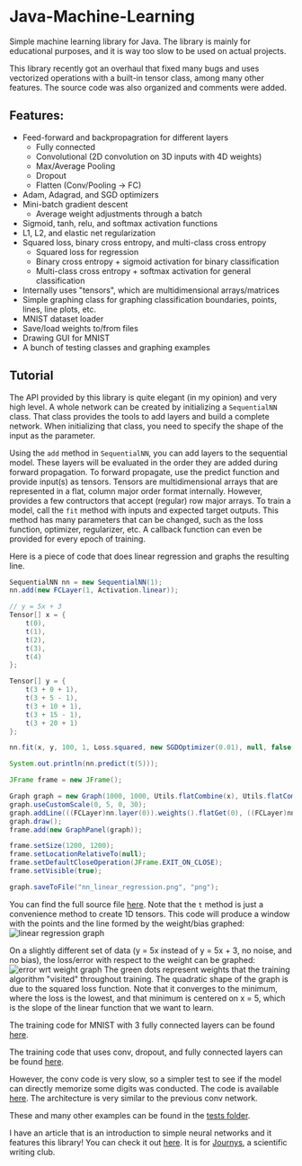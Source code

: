 # Java-Machine-Learning
Simple machine learning library for Java. The library is mainly for educational purposes, and it is way too slow to be used on actual projects.

This library recently got an overhaul that fixed many bugs and uses vectorized operations with a built-in tensor class, among many other features. The source code was also organized and comments were added.

## Features:
- Feed-forward and backpropagration for different layers
  - Fully connected
  - Convolutional (2D convolution on 3D inputs with 4D weights)
  - Max/Average Pooling
  - Dropout
  - Flatten (Conv/Pooling -> FC)
- Adam, Adagrad, and SGD optimizers
- Mini-batch gradient descent
  - Average weight adjustments through a batch
- Sigmoid, tanh, relu, and softmax activation functions
- L1, L2, and elastic net regularization
- Squared loss, binary cross entropy, and multi-class cross entropy
  - Squared loss for regression
  - Binary cross entropy + sigmoid activation for binary classification
  - Multi-class cross entropy + softmax activation for general classification
- Internally uses "tensors", which are multidimensional arrays/matrices
- Simple graphing class for graphing classification boundaries, points, lines, line plots, etc.
- MNIST dataset loader
- Save/load weights to/from files
- Drawing GUI for MNIST
- A bunch of testing classes and graphing examples

## Tutorial
The API provided by this library is quite elegant (in my opinion) and very high level. A whole network can be created by initializing a `SequentialNN` class. That class provides the tools to add layers and build a complete network. When initializing that class, you need to specify the shape of the input as the parameter.

Using the `add` method in `SequentialNN`, you can add layers to the sequential model. These layers will be evaluated in the order they are added during forward propagation. To forward propagate, use the predict function and provide input(s) as tensors. Tensors are multidimensional arrays that are represented in a flat, column major order format internally. However, provides a few contructors that accept (regular) row major arrays. To train a model, call the `fit` method with inputs and expected target outputs. This method has many parameters that can be changed, such as the loss function, optimizer, regularizer, etc. A callback function can even be provided for every epoch of training.

Here is a piece of code that does linear regression and graphs the resulting line.
```java
SequentialNN nn = new SequentialNN(1);
nn.add(new FCLayer(1, Activation.linear));

// y = 5x + 3
Tensor[] x = {
	t(0),
	t(1),
	t(2),
	t(3),
	t(4)
};

Tensor[] y = {
	t(3 + 0 + 1),
	t(3 + 5 - 1),
	t(3 + 10 + 1),
	t(3 + 15 - 1),
	t(3 + 20 + 1)
};

nn.fit(x, y, 100, 1, Loss.squared, new SGDOptimizer(0.01), null, false, true, true);

System.out.println(nn.predict(t(5)));

JFrame frame = new JFrame();

Graph graph = new Graph(1000, 1000, Utils.flatCombine(x), Utils.flatCombine(y), null, null);
graph.useCustomScale(0, 5, 0, 30);
graph.addLine(((FCLayer)nn.layer(0)).weights().flatGet(0), ((FCLayer)nn.layer(0)).bias().flatGet(0));
graph.draw();
frame.add(new GraphPanel(graph));

frame.setSize(1200, 1200);
frame.setLocationRelativeTo(null);
frame.setDefaultCloseOperation(JFrame.EXIT_ON_CLOSE);
frame.setVisible(true);

graph.saveToFile("nn_linear_regression.png", "png");
```
You can find the full source file [here](https://github.com/Daniel-Liu-c0deb0t/Java-Machine-Learning/blob/master/src/tests/LinearGraph.java). Note that the `t` method is just a convenience method to create 1D tensors. This code will produce a window with the points and the line formed by the weight/bias graphed:
![linear regression graph](https://github.com/Daniel-Liu-c0deb0t/Java-Machine-Learning/blob/master/nn_linear_regression.png)

On a slightly different set of data (y = 5x instead of y = 5x + 3, no noise, and no bias), the loss/error with respect to the weight can be graphed:
![error wrt weight graph](https://github.com/Daniel-Liu-c0deb0t/Java-Machine-Learning/blob/master/error_graph_squared.png)
The green dots represent weights that the training algorithm "visited" throughout training. The quadratic shape of the graph is due to the squared loss function. Note that it converges to the minimum, where the loss is the lowest, and that minimum is centered on x = 5, which is the slope of the linear function that we want to learn.

The training code for MNIST with 3 fully connected layers can be found [here](https://github.com/Daniel-Liu-c0deb0t/Java-Machine-Learning/blob/master/src/tests/TrainMNISTFullyConnected.java).

The training code that uses conv, dropout, and fully connected layers can be found [here](https://github.com/Daniel-Liu-c0deb0t/Java-Machine-Learning/blob/master/src/tests/TrainMNISTConv.java).

However, the conv code is very slow, so a simpler test to see if the model can directly memorize some digits was conducted. The code is available [here](https://github.com/Daniel-Liu-c0deb0t/Java-Machine-Learning/blob/master/src/tests/TrainMNISTConvMemorize.java). The architecture is very similar to the previous conv network.

These and many other examples can be found in the [tests folder](https://github.com/Daniel-Liu-c0deb0t/Java-Machine-Learning/tree/master/src/tests).

I have an article that is an introduction to simple neural networks and it features this library! You can check it out [here](https://issuu.com/journys7/docs/issue-9.2-journys/24). It is for [Journys](https://www.journys.org/), a scientific writing club.
